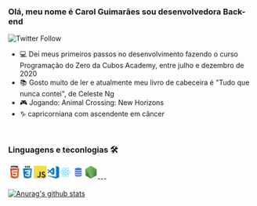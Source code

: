 ### Olá, meu nome é Carol Guimarães sou desenvolvedora Back-end

<img alt="Twitter Follow" src="https://img.shields.io/twitter/follow/carolguimari?style=social">


- :computer: Dei meus primeiros passos no desenvolvimento fazendo o curso Programação do Zero da Cubos Academy, entre julho e dezembro de 2020
- :books: Gosto muito de ler e atualmente meu livro de cabeceira é "Tudo que nunca contei", de Celeste Ng
- :video_game: Jogando: Animal Crossing: New Horizons
- :capricorn: capricorniana com ascendente em câncer

<br />

### Linguagens e teconlogias 🛠️ 


<img align="left" alt="HTML5" width="26px" src="https://raw.githubusercontent.com/github/explore/80688e429a7d4ef2fca1e82350fe8e3517d3494d/topics/html/html.png" />
<img align="left" alt="CSS3" width="26px" src="https://raw.githubusercontent.com/github/explore/80688e429a7d4ef2fca1e82350fe8e3517d3494d/topics/css/css.png" />
<img align="left" alt="JavaScript" width="26px" src="https://raw.githubusercontent.com/github/explore/80688e429a7d4ef2fca1e82350fe8e3517d3494d/topics/javascript/javascript.png" />
<img align="left" alt="Visual Studio Code" width="26px" src="https://raw.githubusercontent.com/github/explore/80688e429a7d4ef2fca1e82350fe8e3517d3494d/topics/visual-studio-code/visual-studio-code.png" />
<img align="left" alt="React" width="26px" src="https://raw.githubusercontent.com/github/explore/80688e429a7d4ef2fca1e82350fe8e3517d3494d/topics/react/react.png" />
<img align="left" alt="SQL" width="26px" src="https://raw.githubusercontent.com/github/explore/80688e429a7d4ef2fca1e82350fe8e3517d3494d/topics/sql/sql.png" />
<img align="left" alt="Nodejs" width="26px" src="https://raw.githubusercontent.com/github/explore/80688e429a7d4ef2fca1e82350fe8e3517d3494d/topics/nodejs/nodejs.png" />

<br />
---

[![Anurag's github stats](https://github-readme-stats.vercel.app/api?username=carolguimari)](https://github.com/anuraghazra/github-readme-stats)
